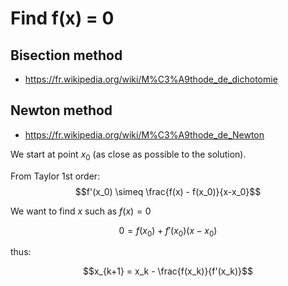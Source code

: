 # Find f(x) = 0

## Bisection method

- <https://fr.wikipedia.org/wiki/M%C3%A9thode_de_dichotomie>

## Newton method

- <https://fr.wikipedia.org/wiki/M%C3%A9thode_de_Newton>

We start at point $x_0$ (as close as possible to the solution).

From Taylor 1st order:
$$f'(x_0) \simeq \frac{f(x) - f(x_0)}{x-x_0}$$

We want to find $x$ such as $f(x)=0$

$$0= f(x_0) + f'(x_0)(x-x_0)$$

thus:

$$x_{k+1} = x_k - \frac{f(x_k)}{f'(x_k)}$$
